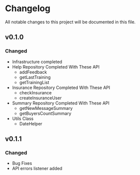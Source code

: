 # Changelog
All notable changes to this project will be documented in this file.

## v0.1.0
### Changed
- Infrastructure completed
- Help Repository Completed With These API
  - addFeedback
  - getLastTraining
  - getTrainingList
- Insurance Repository Completed With These API
  - checkInsurance
  - createInsuranceUser
- Summary Repository Completed With These API
  - getNewMessageSummary
  - getBuyersCountSummary
- Utils Class
  - DateHelper

## v0.1.1
### Changed
- Bug Fixes
- API errors listener added